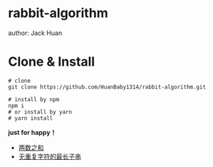 # rabbit-algorithm

author: Jack Huan

# Clone & Install
```shell
# clone
git clone https://github.com/HuanBaby1314/rabbit-algorithm.git
```

```shell
# install by npm
npm i
# or install by yarn
# yarn install
```

**just for happy！**

- [两数之和](https://github.com/HuanBaby1314/rabbit-algorithm/tree/main/algorithm/twoSum)
- [无重复字符的最长子串](https://github.com/HuanBaby1314/rabbit-algorithm/algorithm/longestSubstring)
